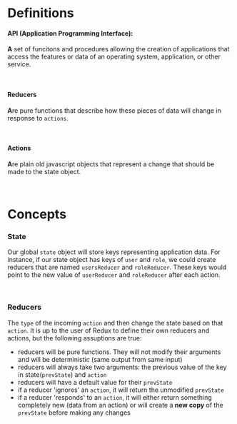 # Definitions

#### **API (Application Programming Interface):**

**A** set of funcitons and procedures allowing the creation of applications that access the features or data of an operating system, application, or other service.

&nbsp;

#### **Reducers**

**A**re pure functions that describe how these pieces of data will change in response to `actions`. 

&nbsp;

#### **Actions**

**A**re plain old javascript objects that represent a change that should be made to the state object. 

&nbsp;
&nbsp;

# Concepts

### State

Our global `state` object will store keys representing application data. For instance, if our state object has keys of `user` and `role`, we could create reducers that are named `usersReducer` and `roleReducer`. These keys would point to the new value of `userReducer` and `roleReducer` after each action. 

&nbsp;

### Reducers

The `type` of the incoming `action` and then change the state based on that `action`. It is up to the user of Redux to define their own reducers and actions, but the following assuptions are true:
  * reducers will be pure functions. They will not modify their arguments and will be deterministic (same output from same input)
  * reducers will always take two arguments: the previous value of the key in state(`prevState`) and `action`
  * reducers will have a default value for their `prevState`
  * if a reducer 'ignores' an `action`, it will return the unmodified `prevState`
  * if a reducer 'responds' to an `action`, it will either return something completely new (data from an action) or will create a **new copy** of the `prevState` before making any changes